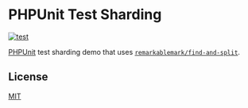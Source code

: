 # PHPUnit Test Sharding

[![test](https://github.com/remarkablemark/phpunit-test-sharding/actions/workflows/test.yml/badge.svg)](https://github.com/remarkablemark/phpunit-test-sharding/actions/workflows/test.yml)

[PHPUnit](https://phpunit.de/index.html) test sharding demo that uses [`remarkablemark/find-and-split`](https://github.com/remarkablemark/find-and-split).

## License

[MIT](LICENSE)
